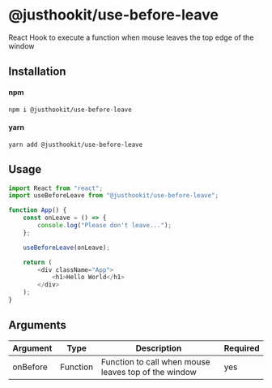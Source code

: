 # @justhookit/use-before-leave
React Hook to execute a function when mouse leaves the top edge of the window

## Installation

#### npm
`npm i @justhookit/use-before-leave`

#### yarn
`yarn add @justhookit/use-before-leave`

## Usage
```js
import React from "react";
import useBeforeLeave from "@justhookit/use-before-leave";

function App() {
	const onLeave = () => {
		console.log("Please don't leave...");
	};

	useBeforeLeave(onLeave);

	return (
		<div className="App">
			<h1>Hello World</h1>
		</div>
	);
}
```

## Arguments
| Argument | Type     | Description            								 | Required |
|----------|----------|------------------------------------------------------|----------|
| onBefore | Function | Function to call when mouse leaves top of the window | yes      |